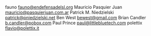fauno <fauno@endefensadelsl.org>
Mauricio Pasquier Juan <mauricio@pasquierjuan.com.ar>
Patrick M. Niedzielski <patrick@pniedzielski.net>
Ben West <bewest@gmail.com>
Brian Candler <b.candler@pobox.com>
Paul Prince <paul@littlebluetech.com>
polettix <flavio@polettix.it>

